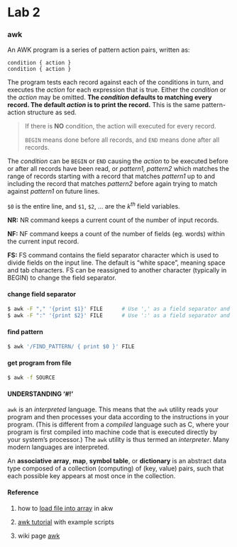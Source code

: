 # Lab 2

### awk

An AWK program is a series of pattern action pairs, written as:

```
condition { action }
condition { action }
```

The program tests each record against each of the conditions in turn, and executes the *action* for each expression that is true. Either the *condition* or the *action* may be omitted. **The *condition* defaults to matching every record. The default *action* is to print the record.** This is the same pattern-action structure as sed.

> If there is **NO** condition, the action will executed for every record.
>
> `BEGIN` means done before all records, and `END` means done after all records.

The *condition* can be `BEGIN` or `END` causing the *action* to be executed before or after all records have been read, or *pattern1, pattern2* which matches the range of records starting with a record that matches *pattern1* up to and including the record that matches *pattern2* before again trying to match against *pattern1* on future lines.

`$0` is the entire line, and `$1`, `$2`, … are the $k^{th}$ field variables.

**NR:** NR command keeps a current count of the number of input records.

**NF:** NF command keeps a count of the number of fields (eg. words) within the current input record.

**FS:** FS command contains the field separator character which is used to divide fields on the input line. The default is “white space”, meaning space and tab characters. FS can be reassigned to another character (typically in BEGIN) to change the field separator.



#### change field separator

```bash
$ awk -F "," '{print $1}' FILE 		# Use ',' as a field separator and print the first field
$ awk -F ":" '{print $2}' FILE		# Use ':' as a field separator and print the second field
```



#### find pattern

```sh
$ awk '/FIND_PATTERN/ { print $0 }' FILE
```



#### get program from file

```sh
$ awk -f SOURCE
```



#### UNDERSTANDING ‘#!’

`awk` is an *interpreted* language. This means that the `awk` utility reads your program and then processes your data according to the instructions in your program. (This is different from a *compiled* language such as C, where your program is first compiled into machine code that is executed directly by your system’s processor.) The `awk` utility is thus termed an *interpreter*. Many modern languages are interpreted.



An **associative array**, **map**, **symbol table**, or **dictionary** is an abstract data type composed of a collection (computing) of (key, value) pairs, such that each possible key appears at most once in the collection.



#### Reference

1. how to [load file into array](<https://magvar.wordpress.com/2011/05/18/awking-it-how-to-load-a-file-into-an-array-in-awk/>) in akw

2. [awk tutorial](<http://www.grymoire.com/Unix/Awk.html#uh-23>) with example scripts
3. wiki page [awk](<https://en.wikipedia.org/wiki/AWK#Self-contained_AWK_scripts>)